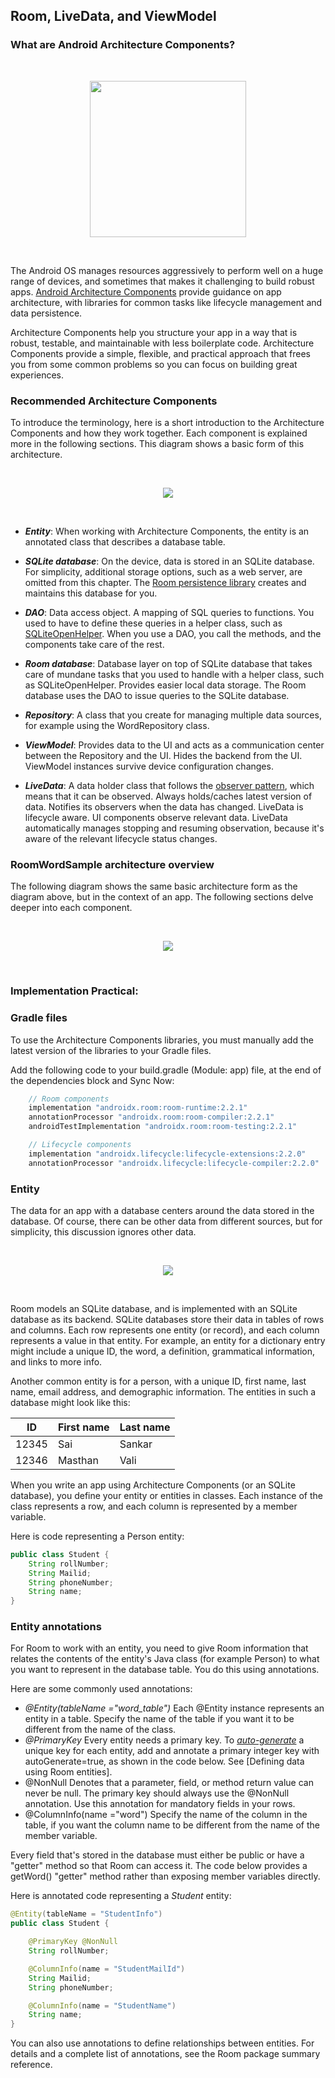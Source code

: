 ## Room, LiveData, and ViewModel

### What are Android Architecture Components?

<br>
<p align="center">
<img  src="https://github.com/mastan511/MastanImages/blob/master/architecture_components_logo.png" width = "250dp">
</p>
<br>

The Android OS manages resources aggressively to perform well on a huge range of devices, and sometimes that makes it challenging to build robust apps. [Android Architecture Components](https://developer.android.com/topic/libraries/architecture/index.html) provide guidance on app architecture, with libraries for common tasks like lifecycle management and data persistence.

Architecture Components help you structure your app in a way that is robust, testable, and maintainable with less boilerplate code. Architecture Components provide a simple, flexible, and practical approach that frees you from some common problems so you can focus on building great experiences.

### Recommended Architecture Components

To introduce the terminology, here is a short introduction to the Architecture Components and how they work together. Each component is explained more in the following sections. This diagram shows a basic form of this architecture.

<br>
<p align="center">
<img  src="https://github.com/mastan511/MastanImages/blob/master/dg_architecture_comonents.png">
</p>
<br>

* **_Entity_**: When working with Architecture Components, the entity is an annotated class that describes a database table.

* **_SQLite database_**: On the device, data is stored in an SQLite database. For simplicity, additional storage options, such as a web server, are omitted from this chapter. The [Room persistence library](https://developer.android.com/training/data-storage/room/index.html) creates and maintains this database for you.

* **_DAO_**: Data access object. A mapping of SQL queries to functions. You used to have to define these queries in a helper class, such as [SQLiteOpenHelper](https://developer.android.com/reference/android/database/sqlite/SQLiteOpenHelper.html). When you use a DAO, you call the methods, and the components take care of the rest.

* **_Room database_**: Database layer on top of SQLite database that takes care of mundane tasks that you used to handle with a helper class, such as SQLiteOpenHelper. Provides easier local data storage. The Room database uses the DAO to issue queries to the SQLite database.

* **_Repository_**: A class that you create for managing multiple data sources, for example using the WordRepository class.

* **_ViewModel_**: Provides data to the UI and acts as a communication center between the Repository and the UI. Hides the backend from the UI. ViewModel instances survive device configuration changes.

* **_LiveData_**: A data holder class that follows the [observer pattern](https://en.wikipedia.org/wiki/Observer_pattern), which means that it can be observed. Always holds/caches latest version of data. Notifies its observers when the data has changed. LiveData is lifecycle aware. UI components observe relevant data. LiveData automatically manages stopping and resuming observation, because it's aware of the relevant lifecycle status changes.

### RoomWordSample architecture overview

The following diagram shows the same basic architecture form as the diagram above, but in the context of an app. The following sections delve deeper into each component.

<br>
<p align="center">
<img  src="https://github.com/mastan511/MastanImages/blob/master/dg_app_architecture.png">
</p>
<br>

### Implementation Practical:

### Gradle files

To use the Architecture Components libraries, you must manually add the latest version of the libraries to your Gradle files.

Add the following code to your build.gradle (Module: app) file, at the end of the dependencies block and Sync Now:

```gradle
    // Room components
    implementation "androidx.room:room-runtime:2.2.1"
    annotationProcessor "androidx.room:room-compiler:2.2.1"
    androidTestImplementation "androidx.room:room-testing:2.2.1"

    // Lifecycle components
    implementation "androidx.lifecycle:lifecycle-extensions:2.2.0"
    annotationProcessor "androidx.lifecycle:lifecycle-compiler:2.2.0"
```

### Entity

The data for an app with a database centers around the data stored in the database. Of course, there can be other data from different sources, but for simplicity, this discussion ignores other data.

<br>
<p align="center">
<img  src="https://github.com/mastan511/MastanImages/blob/master/dg_app_architecture_entity.png">
</p>
<br>

Room models an SQLite database, and is implemented with an SQLite database as its backend. SQLite databases store their data in tables of rows and columns. Each row represents one entity (or record), and each column represents a value in that entity. For example, an entity for a dictionary entry might include a unique ID, the word, a definition, grammatical information, and links to more info.

Another common entity is for a person, with a unique ID, first name, last name, email address, and demographic information. The entities in such a database might look like this:


| ID  | First name| Last name |
| ------------- | ------------- | ------- |
| 12345  | Sai  | Sankar|
| 12346 | Masthan  | Vali |

When you write an app using Architecture Components (or an SQLite database), you define your entity or entities in classes. Each instance of the class represents a row, and each column is represented by a member variable.

Here is code representing a Person entity:

```java
public class Student {
    String rollNumber;
    String Mailid;
    String phoneNumber;
    String name;
}
```

### Entity annotations

For Room to work with an entity, you need to give Room information that relates the contents of the entity's Java class (for example Person) to what you want to represent in the database table. You do this using annotations.

Here are some commonly used annotations:

* _@Entity(tableName ="word_table")_ Each @Entity instance represents an entity in a table. Specify the name of the table if you want it to be different from the name of the class.
* _@PrimaryKey_ Every entity needs a primary key. To [_auto-generate_](https://developer.android.com/reference/android/arch/persistence/room/PrimaryKey.html) a unique key for each entity, add and annotate a primary integer key with autoGenerate=true, as shown in the code below. See [Defining data using Room entities].
* @NonNull Denotes that a parameter, field, or method return value can never be null. The primary key should always use the @NonNull annotation. Use this annotation for mandatory fields in your rows.
* @ColumnInfo(name ="word") Specify the name of the column in the table, if you want the column name to be different from the name of the member variable.

Every field that's stored in the database must either be public or have a "getter" method so that Room can access it. The code below provides a getWord() "getter" method rather than exposing member variables directly.

Here is annotated code representing a _Student_ entity:

```java
@Entity(tableName = "StudentInfo")
public class Student {

    @PrimaryKey @NonNull
    String rollNumber;

    @ColumnInfo(name = "StudentMailId")
    String Mailid;
    String phoneNumber;

    @ColumnInfo(name = "StudentName")
    String name;
}
```
You can also use annotations to define relationships between entities. For details and a complete list of annotations, see the Room package summary reference.






















